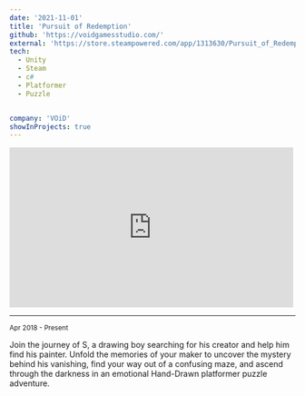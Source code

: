 ```yaml
---
date: '2021-11-01'
title: 'Pursuit of Redemption'
github: 'https://voidgamesstudio.com/'
external: 'https://store.steampowered.com/app/1313630/Pursuit_of_Redemption/'
tech:
  - Unity
  - Steam
  - c#
  - Platformer
  - Puzzle


company: 'VOiD'
showInProjects: true
---
```


<iframe width="500" height="282" src="https://www.youtube.com/embed/phSCBhOQzfc" frameborder="0" allow=" clipboard-write; encrypted-media; gyroscope; picture-in-picture" allowfullscreen></iframe>

--- 
<small>Apr 2018 - Present</small>

Join the journey of S, a drawing boy searching for his creator and help him find his painter. Unfold the memories of your maker to uncover the mystery behind his vanishing, find your way out of a confusing maze, and ascend through the darkness in an emotional Hand-Drawn platformer puzzle adventure.
